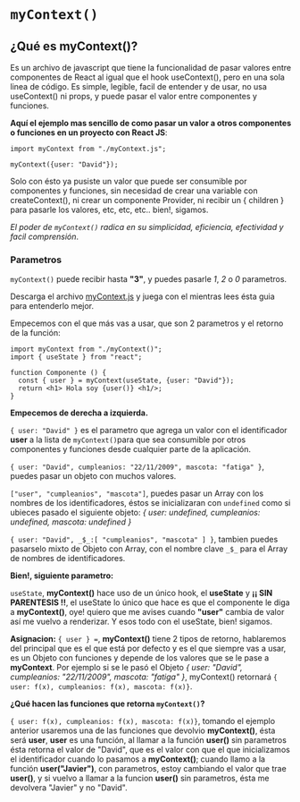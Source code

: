 # `myContext()`

## ¿Qué es **myContext()**?

Es un archivo de javascript que tiene la funcionalidad de pasar valores entre componentes de React al igual que el hook useContext(), pero en una sola linea de código. Es simple, legible, facil de entender y de usar, no usa useContext() ni props, y puede pasar el valor entre componentes y funciones.

**Aquí el ejemplo mas sencillo de como pasar un valor a otros componentes o funciones en un proyecto con React JS**:
```
import myContext from "./myContext.js";

myContext({user: "David"});
```
Solo con ésto ya pusiste un valor que puede ser consumible por componentes y funciones, sin necesidad de crear una variable con createContext(), ni crear un componente Provider, ni recibir un { children } para pasarle los valores, etc, etc, etc.. bien!, sigamos.

*El poder de `myContext()` radica en su simplicidad, eficiencia, efectividad y facil comprensión*.

### Parametros
`myContext()` puede recibir hasta **"3"**, y puedes pasarle *1*, *2* o *0* parametros.

Descarga el archivo [myContext.js](https://drive.google.com/file/d/1NZx8XxNnTa8iLCU1wWxOcJzD2kTDMye8/view?usp=sharing) y juega con el mientras lees ésta guia para entenderlo mejor.

Empecemos con el que más vas a usar, que son 2 parametros y el retorno de la función:
  ```
  import myContext from "./myContext()";
  import { useState } from "react";
  
  function Componente () {
    const { user } = myContext(useState, {user: "David"});
    return <h1> Hola soy {user()} <h1/>;
  }
  ```
**Empecemos de derecha a izquierda.**

`{ user: "David" }` es el parametro que agrega un valor con el identificador **user** a la lista de `myContext()`para que sea consumible por otros componentes y funciones desde cualquier parte de la aplicación.

`{ user: "David", cumpleanios: "22/11/2009", mascota: "fatiga" }`, puedes pasar un objeto con muchos valores.

`["user", "cumpleanios", "mascota"]`, puedes pasar un Array con los nombres de los identificadores, éstos se inicializaran con `undefined` como si ubieces pasado el siguiente objeto: *{ user: undefined, cumpleanios: undefined, mascota: undefined }*

`{ user: "David", _$_:[ "cumpleanios", "mascota" ] }`, tambien puedes pasarselo mixto de Objeto con Array, con el nombre clave `_$_` para el Array de nombres de identificadores.

**Bien!, siguiente parametro:**

`useState`, **myContext()** hace uso de un único hook, el **useState** y __¡¡ SIN PARENTESIS !!__, el useState lo único que hace es que el componente le diga a **myContext()**, oye! quiero que me avises cuando **"user"** cambia de valor así me vuelvo a renderizar. Y esos todo con el useState, bien! sigamos.

**Asignacion:**
`{ user } =`, **myContext()** tiene 2 tipos de retorno, hablaremos del principal que es el que está por defecto y es el que siempre vas a usar, es un Objeto con funciones y depende de los valores que se le pase a **myContext**. Por ejemplo si se le pasó el Objeto *{ user: "David", cumpleanios: "22/11/2009", mascota: "fatiga" }*, myContext() retornará `{ user: f(x), cumpleanios: f(x), mascota: f(x)}`.

**¿Qué hacen las funciones que retorna `myContext()`?**

`{ user: f(x), cumpleanios: f(x), mascota: f(x)}`, tomando el ejemplo anterior usaremos una de las funciones que devolvio **myContext()**, ésta será **user**, **user** es una función, al llamar a la función **user()** sin parametros ésta retorna el valor de "David", que es el valor con que el que inicializamos el identificador cuando lo pasamos a **myContext()**; cuando llamo a la función **user("Javier")**, con parametros, estoy cambiando el valor que trae **user()**, y si vuelvo a llamar a la funcion **user()** sin parametros, ésta me devolvera "Javier" y no "David".
